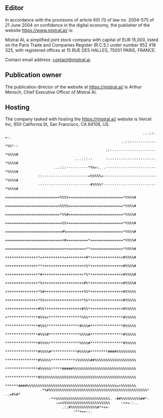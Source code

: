 Editor
------

In accordance with the provisions of article 6(I) (1) of law no. 2004-575 of 21 June 2004 on confidence in the digital economy, the publisher of the website https://www.mistral.ai/ is:

Mistral AI, a simplified joint stock company with capital of EUR 15,000, listed on the Paris Trade and Companies Register (R.C.S.) under number 952 418 325, with registered offices at 15 RUE DES HALLES, 75001 PARIS, FRANCE.

Contact email address: [contact@mistral.ai](mailto:contact@mistral.ai).

Publication owner
-----------------

The publication director of the website at https://mistral.ai/ is Arthur Mensch, Chief Executive Officer of Mistral AI.

Hosting
-------

The company tasked with hosting the https://mistral.ai/ website is Vercel Inc, 650 California St, San Francisco, CA 94108, US.

                                                                   ...::-=-.                  
                                                         ..:::-----------*%%*-:               
                                                  ::---------------------*%%%%#               
                                    ...:::-:      -----------------------*%%%%#               
                          ...:::----------*%%=:. .-----------------------*%%%%#               
                   ::---------------------=%%%%%=------------------------*%%%%#               
                   ------------------------#%%%%*------------------------*%%%%#               
                   ========================+%%%%+========================*%%%%#               
                   =========================%%%%=========================*%%%%#               
                   =========================*%%#=========================*%%%%#               
                   ==========================%%+=========================*%%%%#               
                   ==========================#%==========================*%%%%#               
                   ==========================+#==========*===============*%%%%#               
                   ===========================+=========**===============*%%%%#               
                   +++++++++++++++*=++++++++++=+++++++++#*+++++++++++++++#%%%%#               
                   +++++++++++++++**++++++++++++++++++++%*+++++++++++++++#%%%%#               
                   +++++++++++++++*#+++++++++++++++++++*%*+++++++++++++++#%%%%#               
                   +++++++++++++++*%+++++++++++++++++++#%*+++++++++++++++#%%%%#               
                   +++++++++++++++*%#++++++++++++++++++%%*+++++++++++++++#%%%%%               
                   +++++++++++++++*%%+++++++++++++++++*%%*+++++++++++++++#%%%%%               
                   +++++++++++++++#%%*++++++++++++++++#%%*+++++++++++++++#%%%%%               
                   +**************#%%%+***************%%%****************#%%%%%               
                   ***************#%%%***************#%%%#***************#%%%%%               
                   ***************#%%%#**************%%%%#***************#%%%%%               
                   ***************#%%%%**************%%%%#***************#%%%%%               
                   ***************#%%%%#************#%%%%#********####%%%%%%%%%               
                   ***************#%%%%%***********+%%%%%%##%%%%%%%%%%%%%%%%%%%               
                   ***************#%%%%%*****#####%%%%%%%%%%%%%%%%%%%%%%%%%%%%%               
                   ***************#%%%%%%%%%%%%%%%%%%%%%%%%%%%%%%%%%%%%%%%%%%%%               
                   ******####%%%%%%%%%%%%%%%%%%%%%%%%%%%%%%%%%%%%%%%%%=+%%%%%%%               
                    -*%#%%%%%%%%%%%%%%%%%%%%%%%%%%%%%%%%%%%%%%%%%%%%%*  ..=#%#*               
                        -*+%%%%%%%%%%%%%%%%%%%%%%%%%. -##%%%%%%%%%##*-                        
                           :==%%%%%%%%%%%%%%%%%%%%%%     :++=-:..                             
                              .::#%%%%%%%%%%%%#*++=-                                          
                                   :**+==-:.